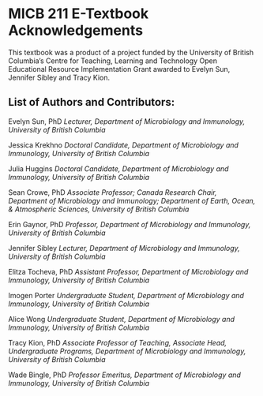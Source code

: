 # MICB 211 E-Textbook Acknowledgements

This textbook was a product of a project funded by the University of British Columbia’s Centre for Teaching, Learning and Technology Open Educational Resource Implementation Grant awarded to Evelyn Sun, Jennifer Sibley and Tracy Kion. 

## List of Authors and Contributors:
 
Evelyn Sun, PhD
*Lecturer, Department of Microbiology and Immunology, University of British Columbia*

Jessica Krekhno
*Doctoral Candidate, Department of Microbiology and Immunology, University of British Columbia*

Julia Huggins
*Doctoral Candidate, Department of Microbiology and Immunology, University of British Columbia*

Sean Crowe, PhD
*Associate Professor; Canada Research Chair, Department of Microbiology and Immunology; Department of Earth, Ocean, & Atmospheric Sciences, University of British Columbia*

Erin Gaynor, PhD
*Professor, Department of Microbiology and Immunology, University of British Columbia*

Jennifer Sibley
*Lecturer, Department of Microbiology and Immunology, University of British Columbia*

Elitza Tocheva, PhD
*Assistant Professor, Department of Microbiology and Immunology, University of British Columbia*

Imogen Porter
*Undergraduate Student, Department of Microbiology and Immunology, University of British Columbia*

Alice Wong
*Undergraduate Student, Department of Microbiology and Immunology, University of British Columbia*

Tracy Kion, PhD
*Associate Professor of Teaching, Associate Head, Undergraduate Programs, Department of Microbiology and Immunology, University of British Columbia*

Wade Bingle, PhD
*Professor Emeritus, Department of Microbiology and Immunology, University of British Columbia*

